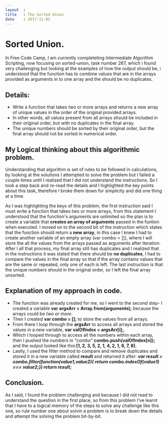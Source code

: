 ```yaml
---
layout  :
title   : The Sorted Union
date    : 2017-11-02
---
```


# Sorted Union.

In Free Code Camp, I am currently completeting Intermediate Algorithm Scripting, now focusing on sorted-union, 
task number 267, which i found very challenging but looking at the examples of how the output should be, 
i understood that the function has to combine values that are in the arrays provided as arguments in to one array and the should be no duplicates.

## Details:

-   Write a function that takes two or more arrays and returns a new array of unique values in the order of the original provided arrays.
-   In other words, all values present from all arrays should be included in their original order, but with no duplicates in the final array.
-   The unique numbers should be sorted by their original order, but the final array should not be sorted in numerical order.

## My Logical thinking about this algorithmic problem.

Understanding that algorithm is set of rules to be followed in calculations, by looking at the solutions I attempted to solve the problem but I failed a couple times until I realized that I did not understand the instructions. So I took a step back and re-read the details and I highlighted the key points about this task, therefore I broke them down for simplicity and did one thing at a time.

As I was highlighting the keys of this problem, the first instruction said I must write a function that takes two or more arrays,
from this statement I understood that the function's arguments are unlimited so the plan is to create a variable that **creates an array of arguments** passed in the funtion when executed. I moved on to the second bit of the instruction which states that the function should return a **new array**, in this case I knew I had to create another variable of an empty array (var combo = []), where I will store the all the values from the arrays passed as arguments after iteration. After I all that process, my final array still has duplicates and I realized that in the instructions it was stated that there should be **no duplicates**, I had to compare the values in the final array so that if the array contains values that are the same or repeated, only one of each is left. The last instruction is that the unique numbers should in the original order, so I left the final array unsorted.


## Explanation of my approach in code.


-   The function was already created for me, so I went to the second step- I created a variable **var argsArr = Array.from(arguments);** because the        arrays could be *two or more*.
-   Then I created **var combo = [];** to store the values from all arrays.
-   From there I loop through the **argsArr** to access all arrays and stored the values in a new variable, **var valOfIndex = argsArr[i];**,
-   Which I looped through to access all the numbers within each array, then I pushed the numbers in *"combo"* **combo.push(valOfIndex[n]);** and the       output looked like this:**[1, 2, 3, 5, 2, 1, 4, 2, 1, 6, 7, 8]**.
-   Lastly, I used the filter method to compare and remove duplicates and stored it in a new variable called **result** and returned it after:
    ***var result = combo.filter(function(value1,value2){ return combo.indexOf(value1) === value2;}) return result;***

## Conclusion.

As I said, I found the problem challenging and because I did not read to understand the question in the first place, so from this problem I've learnt that I have to a logical memory of the steps to solve any challenge like this one, so rule number one about solvin a problem is to break down the details and attempt the solving the problem bit-by-bit.